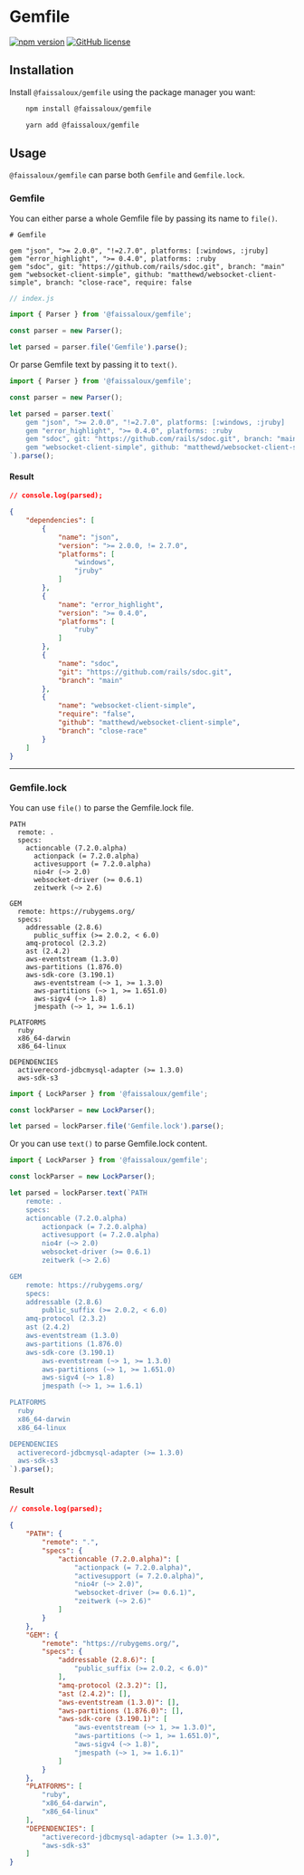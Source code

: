 # Gemfile

[![npm version](https://badge.fury.io/js/@faissaloux%2Fgemfile.svg)](https://badge.fury.io/js/@faissaloux%2Fgemfile) [![GitHub license](https://img.shields.io/badge/license-MIT-blue.svg)](https://github.com/faissaloux/gemfile/blob/main/LICENSE)

## Installation
Install `@faissaloux/gemfile` using the package manager you want:

```bash
    npm install @faissaloux/gemfile
```
```bash
    yarn add @faissaloux/gemfile
```

## Usage

`@faissaloux/gemfile` can parse both `Gemfile` and `Gemfile.lock`.

### Gemfile

You can either parse a whole Gemfile file by passing its name to `file()`.

```Gemfile
# Gemfile

gem "json", ">= 2.0.0", "!=2.7.0", platforms: [:windows, :jruby]
gem "error_highlight", ">= 0.4.0", platforms: :ruby
gem "sdoc", git: "https://github.com/rails/sdoc.git", branch: "main"
gem "websocket-client-simple", github: "matthewd/websocket-client-simple", branch: "close-race", require: false
```

```js
// index.js

import { Parser } from '@faissaloux/gemfile';

const parser = new Parser();

let parsed = parser.file('Gemfile').parse();
```

Or parse Gemfile text by passing it to `text()`.
```js
import { Parser } from '@faissaloux/gemfile';

const parser = new Parser();

let parsed = parser.text(`
    gem "json", ">= 2.0.0", "!=2.7.0", platforms: [:windows, :jruby]
    gem "error_highlight", ">= 0.4.0", platforms: :ruby
    gem "sdoc", git: "https://github.com/rails/sdoc.git", branch: "main"
    gem "websocket-client-simple", github: "matthewd/websocket-client-simple", branch: "close-race", require: false
`).parse();
```
#### Result

```json
// console.log(parsed);

{
    "dependencies": [
        {
            "name": "json",
            "version": ">= 2.0.0, != 2.7.0",
            "platforms": [
                "windows",
                "jruby"
            ]
        },
        {
            "name": "error_highlight",
            "version": ">= 0.4.0",
            "platforms": [
                "ruby"
            ]
        },
        {
            "name": "sdoc",
            "git": "https://github.com/rails/sdoc.git",
            "branch": "main"
        },
        {
            "name": "websocket-client-simple",
            "require": "false",
            "github": "matthewd/websocket-client-simple",
            "branch": "close-race"
        }
    ]
}
```

---

### Gemfile.lock

You can use `file()` to parse the Gemfile.lock file.

```Gemfile.lock
PATH
  remote: .
  specs:
    actioncable (7.2.0.alpha)
      actionpack (= 7.2.0.alpha)
      activesupport (= 7.2.0.alpha)
      nio4r (~> 2.0)
      websocket-driver (>= 0.6.1)
      zeitwerk (~> 2.6)

GEM
  remote: https://rubygems.org/
  specs:
    addressable (2.8.6)
      public_suffix (>= 2.0.2, < 6.0)
    amq-protocol (2.3.2)
    ast (2.4.2)
    aws-eventstream (1.3.0)
    aws-partitions (1.876.0)
    aws-sdk-core (3.190.1)
      aws-eventstream (~> 1, >= 1.3.0)
      aws-partitions (~> 1, >= 1.651.0)
      aws-sigv4 (~> 1.8)
      jmespath (~> 1, >= 1.6.1)

PLATFORMS
  ruby
  x86_64-darwin
  x86_64-linux

DEPENDENCIES
  activerecord-jdbcmysql-adapter (>= 1.3.0)
  aws-sdk-s3
```

```javascript
import { LockParser } from '@faissaloux/gemfile';

const lockParser = new LockParser();

let parsed = lockParser.file('Gemfile.lock').parse();
```
Or you can use `text()` to parse Gemfile.lock content.

```javascript
import { LockParser } from '@faissaloux/gemfile';

const lockParser = new LockParser();

let parsed = lockParser.text(`PATH
    remote: .
    specs:
    actioncable (7.2.0.alpha)
        actionpack (= 7.2.0.alpha)
        activesupport (= 7.2.0.alpha)
        nio4r (~> 2.0)
        websocket-driver (>= 0.6.1)
        zeitwerk (~> 2.6)

GEM
    remote: https://rubygems.org/
    specs:
    addressable (2.8.6)
        public_suffix (>= 2.0.2, < 6.0)
    amq-protocol (2.3.2)
    ast (2.4.2)
    aws-eventstream (1.3.0)
    aws-partitions (1.876.0)
    aws-sdk-core (3.190.1)
        aws-eventstream (~> 1, >= 1.3.0)
        aws-partitions (~> 1, >= 1.651.0)
        aws-sigv4 (~> 1.8)
        jmespath (~> 1, >= 1.6.1)

PLATFORMS
  ruby
  x86_64-darwin
  x86_64-linux

DEPENDENCIES
  activerecord-jdbcmysql-adapter (>= 1.3.0)
  aws-sdk-s3
`).parse();
```

#### Result
```json
// console.log(parsed);

{
    "PATH": {
        "remote": ".",
        "specs": {
            "actioncable (7.2.0.alpha)": [
                "actionpack (= 7.2.0.alpha)",
                "activesupport (= 7.2.0.alpha)",
                "nio4r (~> 2.0)",
                "websocket-driver (>= 0.6.1)",
                "zeitwerk (~> 2.6)"
            ]
        }
    },
    "GEM": {
        "remote": "https://rubygems.org/",
        "specs": {
            "addressable (2.8.6)": [
                "public_suffix (>= 2.0.2, < 6.0)"
            ],
            "amq-protocol (2.3.2)": [],
            "ast (2.4.2)": [],
            "aws-eventstream (1.3.0)": [],
            "aws-partitions (1.876.0)": [],
            "aws-sdk-core (3.190.1)": [
                "aws-eventstream (~> 1, >= 1.3.0)",
                "aws-partitions (~> 1, >= 1.651.0)",
                "aws-sigv4 (~> 1.8)",
                "jmespath (~> 1, >= 1.6.1)"
            ]
        }
    },
    "PLATFORMS": [
        "ruby",
        "x86_64-darwin",
        "x86_64-linux"
    ],
    "DEPENDENCIES": [
        "activerecord-jdbcmysql-adapter (>= 1.3.0)",
        "aws-sdk-s3"
    ]
}
```